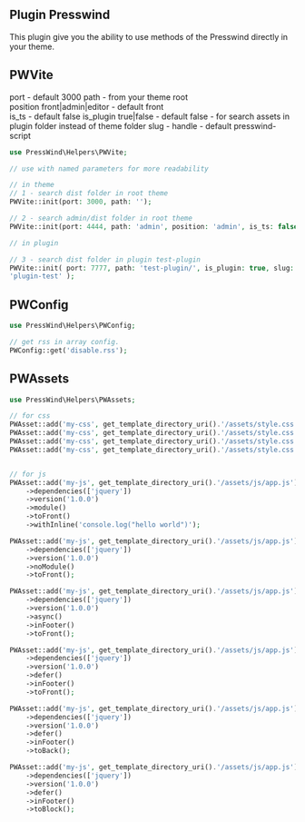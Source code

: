 ## Plugin Presswind

This plugin give you the ability to use methods of the Presswind directly in
your theme.

## PWVite

port - default 3000
path - from your theme root  
position front|admin|editor - default front  
is_ts - default false
is_plugin true|false - default false - for search assets in plugin folder
instead of theme folder
slug - handle - default presswind-script

```php
use PressWind\Helpers\PWVite;

// use with named parameters for more readability

// in theme
// 1 - search dist folder in root theme
PWVite::init(port: 3000, path: '');

// 2 - search admin/dist folder in root theme
PWVite::init(port: 4444, path: 'admin', position: 'admin', is_ts: false);

// in plugin

// 3 - search dist folder in plugin test-plugin
PWVite::init( port: 7777, path: 'test-plugin/', is_plugin: true, slug: 
'plugin-test' );

```

## PWConfig

```php
use PressWind\Helpers\PWConfig;

// get rss in array config. 
PWConfig::get('disable.rss');
```

## PWAssets

```php
use PressWind\Helpers\PWAssets;

// for css
PWAsset::add('my-css', get_template_directory_uri().'/assets/style.css')->dependencies([])->media('all')->version('1.0.0')->toFront();
PWAsset::add('my-css', get_template_directory_uri().'/assets/style.css')->dependencies([])->media('all')->version('1.0.0')->toBack();
PWAsset::add('my-css', get_template_directory_uri().'/assets/style.css')->dependencies([])->media('all')->version('1.0.0')->toBlock();
PWAsset::add('my-css', get_template_directory_uri().'/assets/style.css')->dependencies([])->media('all')->version('1.0.0')->toLogin();


// for js
PWAsset::add('my-js', get_template_directory_uri().'/assets/js/app.js')
    ->dependencies(['jquery'])
    ->version('1.0.0')
    ->module()
    ->toFront()
    ->withInline('console.log("hello world")');

PWAsset::add('my-js', get_template_directory_uri().'/assets/js/app.js')
    ->dependencies(['jquery'])
    ->version('1.0.0')
    ->noModule()
    ->toFront();

PWAsset::add('my-js', get_template_directory_uri().'/assets/js/app.js')
    ->dependencies(['jquery'])
    ->version('1.0.0')
    ->async()
    ->inFooter()
    ->toFront();

PWAsset::add('my-js', get_template_directory_uri().'/assets/js/app.js')
    ->dependencies(['jquery'])
    ->version('1.0.0')
    ->defer()
    ->inFooter()
    ->toFront();

PWAsset::add('my-js', get_template_directory_uri().'/assets/js/app.js')
    ->dependencies(['jquery'])
    ->version('1.0.0')
    ->defer()
    ->inFooter()
    ->toBack();

PWAsset::add('my-js', get_template_directory_uri().'/assets/js/app.js')
    ->dependencies(['jquery'])
    ->version('1.0.0')
    ->defer()
    ->inFooter()
    ->toBlock();
```

